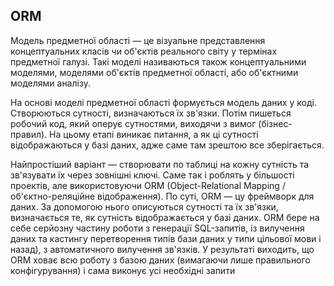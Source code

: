 ## ORM

Модель предметної області — це візуальне представлення концептуальних класів чи об'єктів реального світу у термінах предметної галузі. Такі моделі
називаються також концептуальними моделями, моделями об'єктів предметної області, або об'єктними моделями аналізу.

На основі моделі предметної області формується модель даних у коді. Створюються сутності, визначаються їх зв'язки. Потім пишеться робочий код, який оперує сутностями, виходячи з вимог (бізнес-правил). На цьому етапі виникає питання, а як ці сутності відображаються у базі даних, адже саме там зрештою все зберігається.

Найпростіший варіант — створювати по таблиці на кожну сутність та зв'язувати їх через зовнішні ключі. Саме так і роблять у більшості проектів, але використовуючи ORM (Object-Relational Mapping / об'єктно-реляційне відображення). По суті, ORM — цу фреймворк для даних. За допомогою нього описуються сутності та їх зв'язки, визначається те, як сутність відображається у базі даних. ORM бере на себе серйозну частину роботи з генерації SQL-запитів, із вилучення даних та кастингу перетворення типів бази даних у типи цільової мови і назад), з автоматичного вилучення зв'язків. У результаті виходить, що ORM ховає всю роботу з базою даних (вимагаючи лише правильного конфігурування) і сама виконує усі необхідні запити
